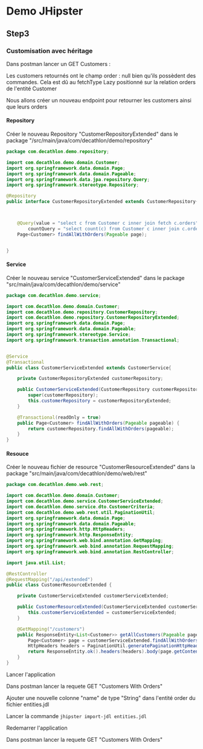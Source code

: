# Demo JHipster

## Step3

### Customisation avec héritage

Dans postman lancer un GET Customers :

Les customers retournés ont le champ order : null bien qu'ils possèdent des commandes.
Cela est dû au fetchType Lazy positionné sur la relation orders de l'entité Customer

Nous allons créer un nouveau endpoint pour retourner les customers ainsi que leurs orders

#### Repository

Créer le nouveau Repository "CustomerRepositoryExtended" dans le package "/src/main/java/com/decathlon/demo/repository"

```java
package com.decathlon.demo.repository;

import com.decathlon.demo.domain.Customer;
import org.springframework.data.domain.Page;
import org.springframework.data.domain.Pageable;
import org.springframework.data.jpa.repository.Query;
import org.springframework.stereotype.Repository;

@Repository
public interface CustomerRepositoryExtended extends CustomerRepository{



    @Query(value = "select c from Customer c inner join fetch c.orders",
        countQuery = "select count(c) from Customer c inner join c.orders")
    Page<Customer> findAllWithOrders(Pageable page);


}

```

#### Service

Créer le nouveau service "CustomerServiceExtended" dans le package "src/main/java/com/decathlon/demo/service"

```java
package com.decathlon.demo.service;

import com.decathlon.demo.domain.Customer;
import com.decathlon.demo.repository.CustomerRepository;
import com.decathlon.demo.repository.CustomerRepositoryExtended;
import org.springframework.data.domain.Page;
import org.springframework.data.domain.Pageable;
import org.springframework.stereotype.Service;
import org.springframework.transaction.annotation.Transactional;


@Service
@Transactional
public class CustomerServiceExtended extends CustomerService{

    private CustomerRepositoryExtended customerRepository;

    public CustomerServiceExtended(CustomerRepository customerRepository, CustomerRepositoryExtended customerRepositoryExtended) {
        super(customerRepository);
        this.customerRepository = customerRepositoryExtended;
    }

    @Transactional(readOnly = true)
    public Page<Customer> findAllWithOrders(Pageable pageable) {
        return customerRepository.findAllWithOrders(pageable);
    }
}
```

#### Resouce

Créer le nouveau fichier de resource "CustomerResourceExtended" dans la package "src/main/java/com/decathlon/demo/web/rest"

```java
package com.decathlon.demo.web.rest;

import com.decathlon.demo.domain.Customer;
import com.decathlon.demo.service.CustomerServiceExtended;
import com.decathlon.demo.service.dto.CustomerCriteria;
import com.decathlon.demo.web.rest.util.PaginationUtil;
import org.springframework.data.domain.Page;
import org.springframework.data.domain.Pageable;
import org.springframework.http.HttpHeaders;
import org.springframework.http.ResponseEntity;
import org.springframework.web.bind.annotation.GetMapping;
import org.springframework.web.bind.annotation.RequestMapping;
import org.springframework.web.bind.annotation.RestController;

import java.util.List;

@RestController
@RequestMapping("/api/extended")
public class CustomerResourceExtended {

    private CustomerServiceExtended customerServiceExtended;

    public CustomerResourceExtended(CustomerServiceExtended customerServiceExtended) {
        this.customerServiceExtended = customerServiceExtended;
    }

    @GetMapping("/customers")
    public ResponseEntity<List<Customer>> getAllCustomers(Pageable pageable) {
        Page<Customer> page = customerServiceExtended.findAllWithOrders(pageable);
        HttpHeaders headers = PaginationUtil.generatePaginationHttpHeaders(page, "/api/extended/customers");
        return ResponseEntity.ok().headers(headers).body(page.getContent());
    }
}

```

Lancer l'application

Dans postman lancer la requete GET "Customers With Orders"

Ajouter une nouvelle colonne "name" de type "String" dans l'entité order du fichier entities.jdl

Lancer la commande `jhipster import-jdl entities.jdl`

Redemarrer l'application

Dans postman lancer la requete GET "Customers With Orders"
